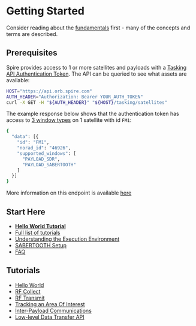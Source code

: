 # Getting Started

Consider reading about the [fundamentals](./Fundamentals.md) first - many of the concepts and terms are described.

## Prerequisites

Spire provides access to 1 or more satellites and payloads with a [Tasking API Authentication Token](https://developers.spire.com/tasking-api-docs/#authentication).  The API can be queried to see what assets are available:

```bash
HOST="https://api.orb.spire.com"
AUTH_HEADER="Authorization: Bearer YOUR_AUTH_TOKEN"
curl -X GET -H "${AUTH_HEADER}" "${HOST}/tasking/satellites"
```

The example response below shows that the authentication token has access to [3 window types](https://developers.spire.com/tasking-api-docs/#supported-windows) on 1 satellite with id `FM1`:

```bash
{
  "data": [{
    "id": "FM1",
    "norad_id": "46926",
    "supported_windows": [
      "PAYLOAD_SDR",
      "PAYLOAD_SABERTOOTH"
    ]
  }]
}
```

More information on this endpoint is available [here](https://developers.spire.com/tasking-api-docs/#select-satellite)

## Start Here

 - [**Hello World Tutorial**](./tutorials/hello_world/)
 - [Full list of tutorials](#tutorials)
 - [Understanding the Execution Environment](./ExecutionEnvironment.md)
 - [SABERTOOTH Setup](./dev-env/sabertooth/)
 - [FAQ](./FAQ.md)


## Tutorials

 - [Hello World](./tutorials/hello_world/)
 - [RF Collect](./tutorials/rf_collect/)
 - [RF Transmit](./tutorials/rf_transmit/)
 - [Tracking an Area Of Interest](./tutorials/aoi/)
 - [Inter-Payload Communications](./tutorials/ipc/)
 - [Low-level Data Transfer API](./tutorials/data_xfr/) 
